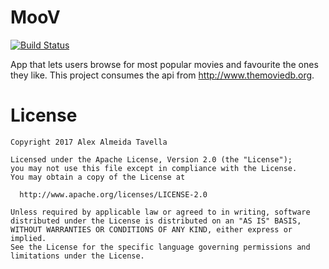 # MooV
[![Build Status](https://travis-ci.org/alex-tavella/MooV.svg?branch=master)](https://travis-ci.org/alex-tavella/MooV)

App that lets users browse for most popular movies and favourite the ones they like.
This project consumes the api from http://www.themoviedb.org.

# License

    Copyright 2017 Alex Almeida Tavella

    Licensed under the Apache License, Version 2.0 (the "License");
    you may not use this file except in compliance with the License.
    You may obtain a copy of the License at

      http://www.apache.org/licenses/LICENSE-2.0

    Unless required by applicable law or agreed to in writing, software
    distributed under the License is distributed on an "AS IS" BASIS,
    WITHOUT WARRANTIES OR CONDITIONS OF ANY KIND, either express or implied.
    See the License for the specific language governing permissions and
    limitations under the License.